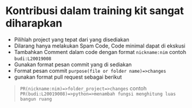 # Kontribusi dalam training kit sangat diharapkan
- Pilihlah project yang tepat dari yang disediakan
- Dilarang hanya melakukan Spam Code, Code minimal dapat di ekskusi
- Tambahkan Comment dalam code dengan format `nickname:nim` contoh `budi:L20019008`
- Gunakan format pesan commit yang di sediakan
- Format pesan commit `purpose(file or folder name)=>changes`
- gunakan format pull request sebagai berikut
> `PR(nickname:nim)=>folder_project=>changes` contoh `PR(budi:L20019008)=>python=>menambah fungsi menghitung luas bangun ruang`
